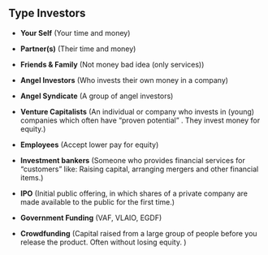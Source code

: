 ## Type Investors

* **Your Self** (Your time and money)

* **Partner(s)** (Their time and money)

* **Friends & Family** (Not money bad idea (only services))

* **Angel Investors** (Who invests their own money in a company)

* **Angel Syndicate** (A group of angel investors)

* **Venture Capitalists** (An individual or company who invests in (young) companies which often have “proven potential” . They invest money for equity.)

* **Employees** (Accept lower pay for equity)

* **Investment bankers** (Someone who provides financial services for “customers” like: Raising capital, arranging mergers and  other financial items.)

* **IPO** (Initial public offering, in which shares of a private company are made available to the public for the first time.)

* **Government Funding** (VAF, VLAIO, EGDF)

* **Crowdfunding** (Capital raised from a large group of people before you release the product. Often without losing equity. )
